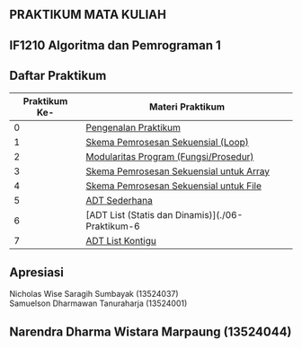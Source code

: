 ## PRAKTIKUM MATA KULIAH
## IF1210 Algoritma dan Pemrograman 1

## Daftar Praktikum
| Praktikum Ke- | Materi Praktikum                                          |
|---------------|-----------------------------------------------------------|
|0              |[Pengenalan Praktikum](./00-Praktikum-0)                   |
|1              |[Skema Pemrosesan Sekuensial (Loop)](./01-Praktikum-1)     |
|2              |[Modularitas Program (Fungsi/Prosedur)](./02-Praktikum-2)  |
|3              |[Skema Pemrosesan Sekuensial untuk Array](./03-Praktikum-3)|
|4              |[Skema Pemrosesan Sekuensial untuk File](./04-Praktikum-4) |
|5              |[ADT Sederhana](./05-Praktikum-5)                          |
|6              |[ADT List (Statis dan Dinamis)](./06-Praktikum-6           |
|7              |[ADT List Kontigu](./07-Praktikum-7)                       |

## Apresiasi
Nicholas Wise Saragih Sumbayak  (13524037) </br>
Samuelson Dharmawan Tanuraharja (13524001) </br>


## Narendra Dharma Wistara Marpaung (13524044)
